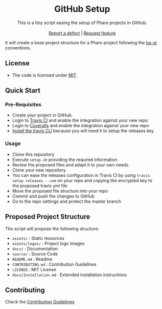  <h1 align="center">GitHub Setup</h1>
  <p align="center">
    This is a tiny script easing the setup of Pharo projects in GitHub.
    <br>
    <br>
    <a href="https://github.com/ba-st/GitHub-setup/issues/new?labels=Type%3A+Defect">Report a defect</a>
    |
    <a href="https://github.com/ba-st/GitHub-setup/issues/new?labels=Type%3A+Feature">Request feature</a>
  </p>


It will create a base project structure for a Pharo project following the [ba-st](https://github.com/ba-st) conventions.

## License
- The code is licensed under [MIT](LICENSE).

## Quick Start

### Pre-Requisites
- Create your project in GitHub.
- Login to [Travis CI](https://travis-ci.com) and enable the integration against your new repo
- Login to [Coveralls](https://coveralls.io) and enable the integration against your new repo
- [Install the travis CLI](https://github.com/travis-ci/travis.rb#installation) because you will need it to setup the releases key

### Usage
- Clone this repository
- Execute `setup.sh` providing the required information
- Review the proposed files and adapt it to your own needs
- Clone your new repository
- You can ease the releases configuration in Travis CI by using `travis setup releases --com` on your repo and copying the encrypted key to the proposed travis yml file
- Move the proposed file structure into your repo
- Commit and push the changes to GitHub
- Go to the repo settings and protect the master branch

## Proposed Project Structure

The script will propose the following structure:
- `assets/` : Static resources
- `assets/logos/` : Project logo images
- `docs/` : Documentation 
- `source/` : Source Code 
- `README.md` : Readme
- `CONTRIBUTING.md` : Contribution Guidelines
- `LICENSE` : MIT License
- `docs/Installation.md` : Extended installation instructions

## Contributing

Check the [Contribution Guidelines](CONTRIBUTING.md)
